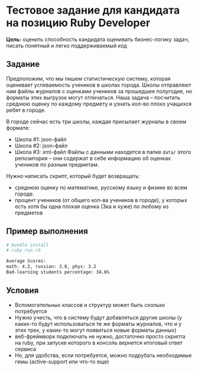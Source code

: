 # Тестовое задание для кандидата на позицию Ruby Developer

**Цель:** оценить способность кандидата оценивать бизнес-логику задач, писать понятный и легко поддерживаемый код

## Задание
Предположим, что мы пишем статистическую систему, которая оценивает успеваемость учеников в школах города. Школы отправляют нам файлы журналов с оценками учеников за прошедшее полугодие, но форматы этих выгрузок могут отличаться.
Наша задача – посчитать среднюю оценку по каждому предмету и узнать кол-во плохо учащихся ребят в городе.

В городе сейчас есть три школы, каждая присылает журналы в своем формате:
- Школа #1: json-файл
- Школа #2: json-файл
- Школа #3: xml-файл
Файлы с данными находятся в папке `data/` этого репозитория – они содержат в себе информацию об оценках учеников по разным предметам.

Нужно написать скрипт, который будет возвращать:
- среднюю оценку по математике, русскому языку и физике во всем городе.
- процент учеников (от общего кол-ва учеников в городе), у которых есть хотя бы одна плохая оценка (3ка и хуже) по любому из предметов

## Пример выполнения
```sh
# bundle install
# ruby run.rb

Average Scores:
math: 4.2, russian: 3.8, phys: 3.2
Bad-learning students percentage: 34.6%
```

## Условия
- Вспомогательных классов и структур может быть сколько потребуется
- Нужно учесть, что в систему будут добавляться другие школы (у каких-то будут использоваться те же форматы журналов, что и у этих трех, у каких-то могут появиться новые форматы данных)
- веб-фреймворк подключать не нужно, достаточно просто скрипта на ruby, при запуске которого в консоль вернется итоговый ответ сервиса
- Но, для удобства, если потребуется, можно подрубать необходимые гемы (active-support или что-то еще)
